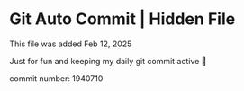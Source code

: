 # Git Auto Commit | Hidden File

This file was added Feb 12, 2025

Just for fun and keeping my daily git commit active 🤪

commit number: 1940710
